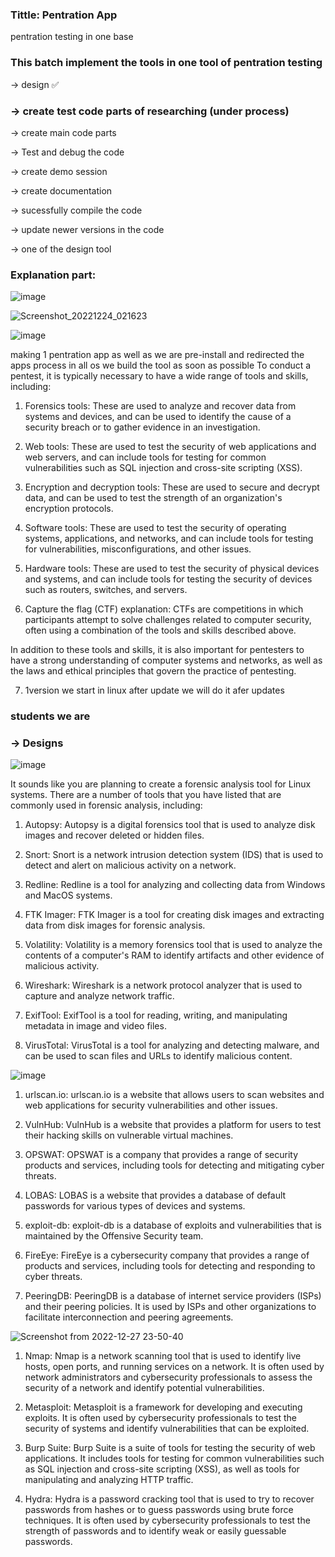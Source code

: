 ### Tittle: Pentration App
pentration testing in one base


### This batch implement the tools in one tool of pentration testing 

-> design ✅

### -> create test code parts of researching (under process)

-> create main code parts 

-> Test and debug the code

-> create demo session

-> create documentation

-> sucessfully compile the code

-> update newer versions in the code

-> one of the design tool

### Explanation part:

![image](https://user-images.githubusercontent.com/81065703/209428315-ff7c0925-e065-48c4-b6e7-0de940c0c2fc.png)

![Screenshot_20221224_021623](https://user-images.githubusercontent.com/81065703/209428358-320721a1-543b-4e24-b755-0c20c435e8d8.png)


![image](https://user-images.githubusercontent.com/81065703/209428278-6920fcc6-e353-4f2e-a1e4-2d0a22d18b07.png)


making 1 pentration app as well as we are pre-install and redirected the apps process in all os we build the tool as soon as possible
To conduct a pentest, it is typically necessary to have a wide range of tools and skills, including:

1) Forensics tools: These are used to analyze and recover data from systems and devices, and can be used to identify the cause of a security breach or to gather evidence in an investigation.

2) Web tools: These are used to test the security of web applications and web servers, and can include tools for testing for common vulnerabilities such as SQL injection and cross-site scripting (XSS).

3) Encryption and decryption tools: These are used to secure and decrypt data, and can be used to test the strength of an organization's encryption protocols.

4) Software tools: These are used to test the security of operating systems, applications, and networks, and can include tools for testing for vulnerabilities, misconfigurations, and other issues.

5) Hardware tools: These are used to test the security of physical devices and systems, and can include tools for testing the security of devices such as routers, switches, and servers.

6) Capture the flag (CTF) explanation: CTFs are competitions in which participants attempt to solve challenges related to computer security, often using a combination of the tools and skills described above.

In addition to these tools and skills, it is also important for pentesters to have a strong understanding of computer systems and networks, as well as the laws and ethical principles that govern the practice of pentesting.

7) 1version we start in linux after update we will do it afer updates 

###  students we are

### -> Designs

![image](https://user-images.githubusercontent.com/81065703/209428685-2be9c938-f33e-4c8f-bf12-412ff7b9fd55.png)

It sounds like you are planning to create a forensic analysis tool for Linux systems. There are a number of tools that you have listed that are commonly used in forensic analysis, including:

1) Autopsy: Autopsy is a digital forensics tool that is used to analyze disk images and recover deleted or hidden files.

2) Snort: Snort is a network intrusion detection system (IDS) that is used to detect and alert on malicious activity on a network.

3) Redline: Redline is a tool for analyzing and collecting data from Windows and MacOS systems.

4) FTK Imager: FTK Imager is a tool for creating disk images and extracting data from disk images for forensic analysis.

5) Volatility: Volatility is a memory forensics tool that is used to analyze the contents of a computer's RAM to identify artifacts and other evidence of malicious activity.

6) Wireshark: Wireshark is a network protocol analyzer that is used to capture and analyze network traffic.

7) ExifTool: ExifTool is a tool for reading, writing, and manipulating metadata in image and video files.

8) VirusTotal: VirusTotal is a tool for analyzing and detecting malware, and can be used to scan files and URLs to identify malicious content.


![image](https://user-images.githubusercontent.com/81065703/209428740-2e300497-39df-4f16-9ea5-eddf7720a310.png)

1) urlscan.io: urlscan.io is a website that allows users to scan websites and web applications for security vulnerabilities and other issues.

2) VulnHub: VulnHub is a website that provides a platform for users to test their hacking skills on vulnerable virtual machines.

3) OPSWAT: OPSWAT is a company that provides a range of security products and services, including tools for detecting and mitigating cyber threats.

4) LOBAS: LOBAS is a website that provides a database of default passwords for various types of devices and systems.

5) exploit-db: exploit-db is a database of exploits and vulnerabilities that is maintained by the Offensive Security team.

6) FireEye: FireEye is a cybersecurity company that provides a range of products and services, including tools for detecting and responding to cyber threats.

7) PeeringDB: PeeringDB is a database of internet service providers (ISPs) and their peering policies. It is used by ISPs and other organizations to facilitate interconnection and peering agreements.

![Screenshot from 2022-12-27 23-50-40](https://user-images.githubusercontent.com/81065703/209707172-c19beac5-3ff7-4742-ae8a-21a7be3dfe75.png)

1) Nmap: Nmap is a network scanning tool that is used to identify live hosts, open ports, and running services on a network. It is often used by network administrators and cybersecurity professionals to assess the security of a network and identify potential vulnerabilities.

2) Metasploit: Metasploit is a framework for developing and executing exploits. It is often used by cybersecurity professionals to test the security of systems and identify vulnerabilities that can be exploited.

3) Burp Suite: Burp Suite is a suite of tools for testing the security of web applications. It includes tools for testing for common vulnerabilities such as SQL injection and cross-site scripting (XSS), as well as tools for manipulating and analyzing HTTP traffic.

4) Hydra: Hydra is a password cracking tool that is used to try to recover passwords from hashes or to guess passwords using brute force techniques. It is often used by cybersecurity professionals to test the strength of passwords and to identify weak or easily guessable passwords.
